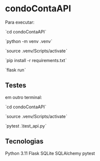 # condoContaAPI
Para executar:

ˋcd condoContaAPIˋ

ˋpython -m venv .venvˋ

ˋsource .venv/Scripts/activateˋ

ˋpip install -r requirements.txtˋ

ˋflask runˋ

## Testes

em outro terminal:

ˋcd condoContaAPIˋ

ˋsource .venv/Scripts/activateˋ

ˋpytest .\test_api.pyˋ

## Tecnologias
Python 3.11
Flask
SQLite
SQLAlchemy
pytest
